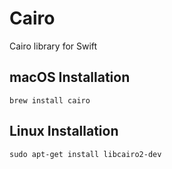 # Cairo
Cairo library for Swift

## macOS Installation

`brew install cairo`

## Linux Installation

`sudo apt-get install libcairo2-dev`
